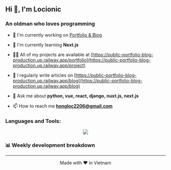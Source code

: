 <h2>Hi 👋, I'm Locionic</h2>
<h3>An oldman who loves programming</h3>

- 🔭 I'm currently working on [Portfolio & Blog](https://public-portfolio-blog-production.up.railway.app/portfolio)

- 🌱 I'm currently learning **Next.js**

- 👨‍💻 All of my projects are available at [https://public-portfolio-blog-production.up.railway.app/portfolio](https://public-portfolio-blog-production.up.railway.app/project)

- 📝 I regularly write articles on [https://public-portfolio-blog-production.up.railway.app/blog](https://public-portfolio-blog-production.up.railway.app/blog)

- 💬 Ask me about **python, vue, react, django, nuxt.js, next.js**

- 📫 How to reach me **hongloc2206@gmail.com**

<h3>Languages and Tools:</h3>

<p align="center">
<img src="https://skillicons.dev/icons?i=django,html,css,js,ts,nextjs,react,figma,git,postgres,postman,py,tailwind,vscode,vercel,vite,supabase,styledcomponents,sass,regex,prisma,powershell,planetscale,mysql,md,firebase,emotion,electron"/>
</p>

### 📊 Weekly development breakdown

<!--START_SECTION:waka-->

<!--END_SECTION:waka-->

---

<p align="center">Made with ❤️ in Vietnam</p>

